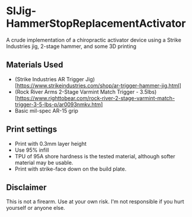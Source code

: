 # SIJig-HammerStopReplacementActivator
A crude implementation of a chiropractic activator device using a Strike Industries jig, 2-stage hammer, and some 3D printing

## Materials Used
* (Strike Industries AR Trigger Jig)[https://www.strikeindustries.com/shop/ar-trigger-hammer-jig.html]
* (Rock River Arms 2-Stage Varmint Match Trigger - 3.5lbs)[https://www.righttobear.com/rock-river-2-stage-varmint-match-trigger-3-5-lbs-p/ar0093nmkv.htm]
* Basic mil-spec AR-15 grip

## Print settings
* Print with 0.3mm layer height
* Use 95% infill
* TPU of 95A shore hardness is the tested material, although softer material may be usable.
* Print with strike-face down on the build plate.

## Disclaimer
This is not a firearm. Use at your own risk. I'm not responsible if you hurt yourself or anyone else.
